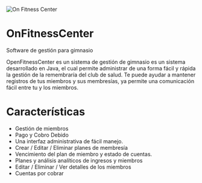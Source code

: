 ![On Fitness Center](https://cdn.dribbble.com/users/807357/screenshots/2044524/10.jpg "On Fitness Center Perú") 
# OnFitnessCenter
Software de gestión para gimnasio

OpenFitnessCenter es un sistema de gestión de gimnasio es un sistema desarrollado en Java, el cual permite administrar de una forma fácil y rápida la gestión de la remembraría del club de salud. Te puede ayudar a mantener registros de tus miembros y sus membresías, ya permite una comunicación fácil entre tu y los miembros.

# Características #
- Gestión de miembros
- Pago y Cobro Debido
- Una interfaz administrativa de fácil manejo.
- Crear / Editar / Eliminar planes de membresía
- Vencimiento del plan de miembro y estado de cuentas.
- Planes y análisis analíticos de ingresos y miembros
- Editar / Eliminar / Ver detalles de los miembros
- Cuentas por cobrar
